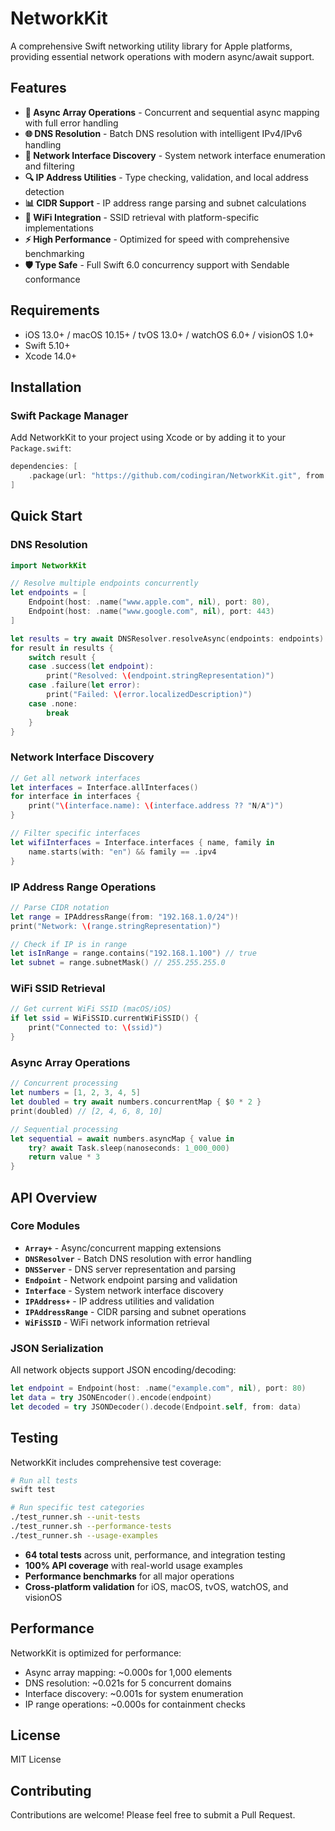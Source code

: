 # NetworkKit

A comprehensive Swift networking utility library for Apple platforms, providing essential network operations with modern async/await support.

## Features

- **🚀 Async Array Operations** - Concurrent and sequential async mapping with full error handling
- **🌐 DNS Resolution** - Batch DNS resolution with intelligent IPv4/IPv6 handling
- **📡 Network Interface Discovery** - System network interface enumeration and filtering
- **🔍 IP Address Utilities** - Type checking, validation, and local address detection
- **📊 CIDR Support** - IP address range parsing and subnet calculations
- **📶 WiFi Integration** - SSID retrieval with platform-specific implementations
- **⚡ High Performance** - Optimized for speed with comprehensive benchmarking
- **🛡️ Type Safe** - Full Swift 6.0 concurrency support with Sendable conformance

## Requirements

- iOS 13.0+ / macOS 10.15+ / tvOS 13.0+ / watchOS 6.0+ / visionOS 1.0+
- Swift 5.10+
- Xcode 14.0+

## Installation

### Swift Package Manager

Add NetworkKit to your project using Xcode or by adding it to your `Package.swift`:

```swift
dependencies: [
    .package(url: "https://github.com/codingiran/NetworkKit.git", from: "0.1.0")
]
```

## Quick Start

### DNS Resolution

```swift
import NetworkKit

// Resolve multiple endpoints concurrently
let endpoints = [
    Endpoint(host: .name("www.apple.com", nil), port: 80),
    Endpoint(host: .name("www.google.com", nil), port: 443)
]

let results = try await DNSResolver.resolveAsync(endpoints: endpoints)
for result in results {
    switch result {
    case .success(let endpoint):
        print("Resolved: \(endpoint.stringRepresentation)")
    case .failure(let error):
        print("Failed: \(error.localizedDescription)")
    case .none:
        break
    }
}
```

### Network Interface Discovery

```swift
// Get all network interfaces
let interfaces = Interface.allInterfaces()
for interface in interfaces {
    print("\(interface.name): \(interface.address ?? "N/A")")
}

// Filter specific interfaces
let wifiInterfaces = Interface.interfaces { name, family in
    name.starts(with: "en") && family == .ipv4
}
```

### IP Address Range Operations

```swift
// Parse CIDR notation
let range = IPAddressRange(from: "192.168.1.0/24")!
print("Network: \(range.stringRepresentation)")

// Check if IP is in range
let isInRange = range.contains("192.168.1.100") // true
let subnet = range.subnetMask() // 255.255.255.0
```

### WiFi SSID Retrieval

```swift
// Get current WiFi SSID (macOS/iOS)
if let ssid = WiFiSSID.currentWiFiSSID() {
    print("Connected to: \(ssid)")
}
```

### Async Array Operations

```swift
// Concurrent processing
let numbers = [1, 2, 3, 4, 5]
let doubled = try await numbers.concurrentMap { $0 * 2 }
print(doubled) // [2, 4, 6, 8, 10]

// Sequential processing
let sequential = await numbers.asyncMap { value in
    try? await Task.sleep(nanoseconds: 1_000_000)
    return value * 3
}
```

## API Overview

### Core Modules

- **`Array+`** - Async/concurrent mapping extensions
- **`DNSResolver`** - Batch DNS resolution with error handling
- **`DNSServer`** - DNS server representation and parsing
- **`Endpoint`** - Network endpoint parsing and validation
- **`Interface`** - System network interface discovery
- **`IPAddress+`** - IP address utilities and validation
- **`IPAddressRange`** - CIDR parsing and subnet operations
- **`WiFiSSID`** - WiFi network information retrieval

### JSON Serialization

All network objects support JSON encoding/decoding:

```swift
let endpoint = Endpoint(host: .name("example.com", nil), port: 80)
let data = try JSONEncoder().encode(endpoint)
let decoded = try JSONDecoder().decode(Endpoint.self, from: data)
```

## Testing

NetworkKit includes comprehensive test coverage:

```bash
# Run all tests
swift test

# Run specific test categories
./test_runner.sh --unit-tests
./test_runner.sh --performance-tests
./test_runner.sh --usage-examples
```

- **64 total tests** across unit, performance, and integration testing
- **100% API coverage** with real-world usage examples
- **Performance benchmarks** for all major operations
- **Cross-platform validation** for iOS, macOS, tvOS, watchOS, and visionOS

## Performance

NetworkKit is optimized for performance:

- Async array mapping: ~0.000s for 1,000 elements
- DNS resolution: ~0.021s for 5 concurrent domains
- Interface discovery: ~0.001s for system enumeration
- IP range operations: ~0.000s for containment checks

## License

MIT License

## Contributing

Contributions are welcome! Please feel free to submit a Pull Request.
